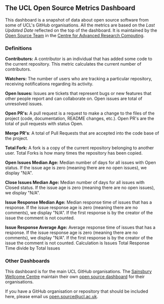 ## The UCL Open Source Metrics Dashboard

This dashboard is a snapshot of data about open source software from some of UCL's GitHub organisations.
All the metrics are based on the _Last Updated Date_ reflected on the top of the dashboard.
It is maintained by the [Open Source Team](https://github-pages.ucl.ac.uk/open-source) in the [Centre for Advanced Research Computing](https://ucl.ac.uk/arc).

### Definitions

**Contributors:** A contributor is an individual that has added some code to the current repository. This metric calculates the current number of contributors.

**Watchers:** The number of users who are tracking a particular repository, receiving notifications regarding its activity.

**Open Issues:** Issues are tickets that represent bugs or new features that other people report and can collaborate on. Open issues are total of unresolved issues.

**Open PR's:** A pull request is a request to make a change to the files of the project (code, documentation, README changes, etc.). Open PR's are the total of pull requests with status Open.

**Merge PR's**: A total of Pull Requests that are accepted into the code base of the project.

**Total Fork:** A fork is a copy of the current repository belonging to another user. Total Forks is how many times the repository has been copied.

**Open Issues Median Age:** Median number of days for all issues with Open status. If the issue age is zero (meaning there are no open issues), we display "N/A".

**Close Issues Median Age:** Median number of days for all issues with Closed status. If the issue age is zero (meaning there are no open issues), we display "N/A".

**Issue Response Median Age:** Median response time of issues that has a response. If the issue response age is zero (meaning there are no comments), we display "N/A". If the first response is by the creator of the issue the comment is not counted.

**Issue Response Average Age:** Average response time of issues that has a response. If the issue response age is zero (meaning there are no comments), we display "N/A". If the first response is by the creator of the issue the comment is not counted. Calculation is Issues Total Response Time divide by Total Issues

### Other Dashboards

This dashboard is for the main UCL GitHub organisations.
The [Sainsbury Wellcome Centre](https://www.sainsburywellcome.org/web/) maintain their own [open source dashboard](https://neuroinformatics.dev/dashboard) for their organisations.

If you have a GitHub organisation or repository that should be included here, please email us [open.source@ucl.ac.uk](mailto:open.source@ucl.ac.uk).
